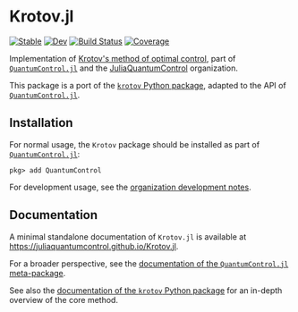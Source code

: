 # Krotov.jl

[![Stable](https://img.shields.io/badge/docs-stable-blue.svg)](https://juliaquantumcontrol.github.io/Krotov.jl/)
[![Dev](https://img.shields.io/badge/docs-dev-blue.svg)](https://juliaquantumcontrol.github.io/Krotov.jl/dev)
[![Build Status](https://github.com/JuliaQuantumControl/Krotov.jl/workflows/CI/badge.svg)](https://github.com/JuliaQuantumControl/Krotov.jl/actions)
[![Coverage](https://codecov.io/gh/JuliaQuantumControl/Krotov.jl/branch/master/graph/badge.svg)](https://codecov.io/gh/JuliaQuantumControl/Krotov.jl)

Implementation of [Krotov's method of optimal control](https://arxiv.org/abs/1008.5126), part of [`QuantumControl.jl`][QuantumControl] and the [JuliaQuantumControl][] organization.

This package is a port of the [`krotov` Python package](https://github.com/qucontrol/krotov#readme), adapted to the API  of [`QuantumControl.jl`][QuantumControl].

## Installation

For normal usage, the `Krotov` package should be installed as part of [`QuantumControl.jl`][QuantumControl]:

~~~
pkg> add QuantumControl
~~~

For development usage, see the [organization development notes](https://github.com/JuliaQuantumControl#development).

## Documentation

A minimal standalone documentation of `Krotov.jl` is available at <https://juliaquantumcontrol.github.io/Krotov.jl>.

For a broader perspective, see the [documentation of the `QuantumControl.jl` meta-package](https://juliaquantumcontrol.github.io/QuantumControl.jl/).

See also the [documentation of the `krotov` Python package](https://qucontrol.github.io/krotov) for an in-depth overview of the core method.

[QuantumControl]: https://github.com/JuliaQuantumControl/QuantumControl.jl#readme
[JuliaQuantumControl]: https://github.com/JuliaQuantumControl

